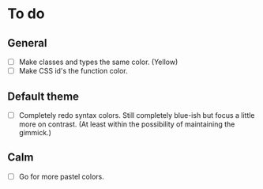 # To do

## General

-   [ ] Make classes and types the same color. (Yellow)
-   [ ] Make CSS id's the function color.

## Default theme

-   [ ] Completely redo syntax colors. Still completely blue-ish but focus a little more on contrast. (At least within the possibility of maintaining the gimmick.)

## Calm

-   [ ] Go for more pastel colors.
